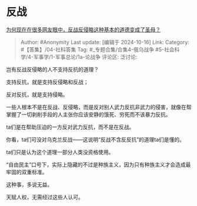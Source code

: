 # 反战
[为何现在在很多网友眼中，反战反侵略这种基本的道德变成了圣母？](https://www.zhihu.com/question/557378297/answer/2853854437)

> Author: #Anonymity
> Last update: [编辑于 2024-10-16]
> Link:
> Category: #【答集】/04-社科答集
> Tag: #_专题合集/合集4-俄乌战争 #5-社会科学/4-军事学/1-军事总论/1a-论战争 
> 评论区:
> 泛讨论:

岂有反战反侵略的人不支持反抗的道理？

支持反抗，就是支持反侵略和反战；

反对反抗，就是支持侵略。

一些人根本不是在反战、反侵略，而是反对别人武力反抗非武力的侵害，就像在帮掌握了一切剥削手段的人主张你应该安静的饿死、穷死而不该暴力反抗。

ta们是在帮助压迫的一方反对武力反抗，而不是在反战。

你看，ta们可没对乌克兰反战——这说明“反战不含反反抗”的道理ta们是懂的。

ta们只是认为这个道理一部分人类没资格使用。

“自由民主”口号下，实际上隐藏的不过是种族主义，因为只有种族主义才会造成最牢固的双重标准。

这种事，多说无益。

天赋人权，无需经过这些人认可。